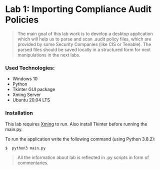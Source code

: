 # Lab 1: Importing Compliance Audit Policies

>The main goal of this lab work is to develop a desktop application which
will help us to parse and scan .audit policy files, which are provided by
some Security Companies (like CIS or Tenable). The parsed files should be
saved locally in a structured form for next manipulations in the next labs.

### Used Technologies:

- Windows 10 
- Python
- Tkinter GUI package
- Xming Server
- Ubuntu 20.04 LTS

### Installation
This lab requires [Xming](https://sourceforge.net/projects/xming/) to run. Also install Tkinter before running the main.py.

To run the application write the following command (using Python 3.8.2): 
```sh
$  python3 main.py
```
> All the information about lab is reflected in .py scripts in form of commentaries.
